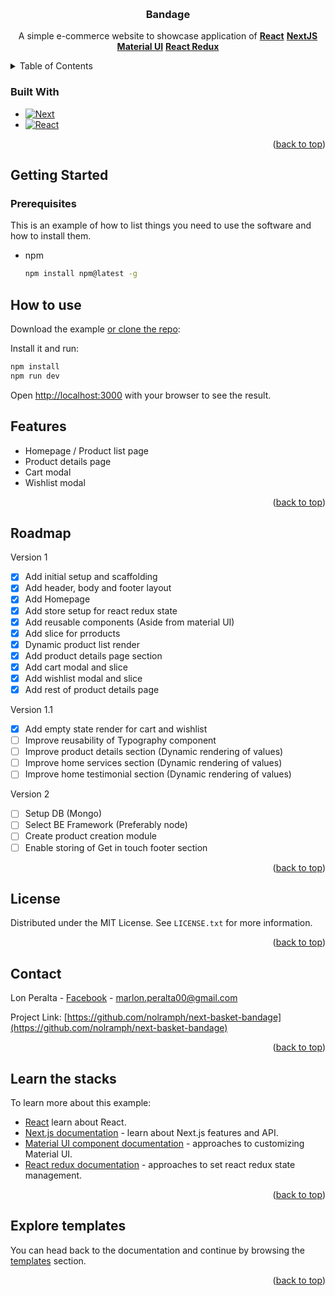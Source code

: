 <a name="readme-top"></a>
<!-- PROJECT HEADER -->
<br />
<div align="center">

  <h3 align="center">Bandage</h3>

  <p align="center">
    A simple e-commerce website to showcase application of
    <a href="https://react.dev/"><strong>React</strong></a>
    <a href="https://nextjs.org/docs"><strong>NextJS</strong></a>
    <a href="https://mui.com/material-ui/"><strong>Material UI</strong></a>
    <a href="https://react-redux.js.org/introduction/getting-started"><strong>React Redux</strong></a>
  </p>
</div>



<!-- TABLE OF CONTENTS -->
<details>
  <summary>Table of Contents</summary>
  <ol>
    <li>
      <a href="#getting-started">Getting Started</a>
      <ul>
        <li><a href="#prerequisites">Prerequisites</a></li>
        <li><a href="#how-to-use">How to use</a></li>
      </ul>
    </li>
    <li><a href="#features">Features</a></li>
    <li><a href="#roadmap">Roadmap</a></li>
    <li><a href="#license">License</a></li>
    <li><a href="#contact">Contact</a></li>
    <li><a href="#learn-the-stacks">Learn the stack</a>
    <ul>
        <li><a href="#explore-templates">Explore templates</a></li>
      </ul>
    </li>
  </ol>
</details>

### Built With


* [![Next][Next.js]][Next-url]
* [![React][React.js]][React-url]

<p align="right">(<a href="#readme-top">back to top</a>)</p>


<!-- GETTING STARTED -->
## Getting Started

### Prerequisites

This is an example of how to list things you need to use the software and how to install them.
* npm
  ```sh
  npm install npm@latest -g
  ```

## How to use

Download the example [or clone the repo](https://github.com/nolramph/next-basket-bandage.git):

Install it and run:

```bash
npm install
npm run dev
```

Open [http://localhost:3000](http://localhost:3000) with your browser to see the result.

<!-- FEATURES -->

## Features

- Homepage / Product list page
- Product details page
- Cart modal
- Wishlist modal

<p align="right">(<a href="#readme-top">back to top</a>)</p>

<!-- ROADMAP -->
## Roadmap

Version 1
- [x] Add initial setup and scaffolding
- [x] Add header, body and footer layout
- [x] Add Homepage
- [x] Add store setup for react redux state 
- [x] Add reusable components (Aside from material UI)
- [x] Add slice for prroducts
- [x] Dynamic product list render
- [x] Add product details page section
- [x] Add cart modal and slice
- [x] Add wishlist modal and slice
- [x] Add rest of product details page

Version 1.1
- [x] Add empty state render for cart and wishlist
- [ ] Improve reusability of Typography component
- [ ] Improve product details section (Dynamic rendering of values)
- [ ] Improve home services section (Dynamic rendering of values)
- [ ] Improve home testimonial section (Dynamic rendering of values)

Version 2
- [ ] Setup DB (Mongo)
- [ ] Select BE Framework (Preferably node)
- [ ] Create product creation module
- [ ] Enable storing of Get in touch footer section

<p align="right">(<a href="#readme-top">back to top</a>)</p>


<!-- LICENSE -->
## License

Distributed under the MIT License. See `LICENSE.txt` for more information.

<p align="right">(<a href="#readme-top">back to top</a>)</p>

<!-- CONTACT -->
## Contact

Lon Peralta - [Facebook](https://www.facebook.com/lonong/) - marlon.peralta00@gmail.com 

Project Link: [https://github.com/nolramph/next-basket-bandage](https://github.com/nolramph/next-basket-bandage)

<p align="right">(<a href="#readme-top">back to top</a>)</p>

## Learn the stacks

To learn more about this example:

- [React](https://react.dev/) learn about React.
- [Next.js documentation](https://nextjs.org/docs) - learn about Next.js features and API.
- [Material UI component documentation](https://mui.com/material-ui/all-components/) - approaches to customizing Material UI.
- [React redux documentation](https://react-redux.js.org/introduction/getting-started) - approaches to set react redux state management.

<p align="right">(<a href="#readme-top">back to top</a>)</p>

## Explore templates

<!-- #default-branch-switch -->
You can head back to the documentation and continue by browsing the [templates](https://mui.com/material-ui/getting-started/templates/) section.

<p align="right">(<a href="#readme-top">back to top</a>)</p>


<!-- MARKDOWN LINKS & IMAGES -->
[Next.js]: https://img.shields.io/badge/next.js-000000?style=for-the-badge&logo=nextdotjs&logoColor=white
[Next-url]: https://nextjs.org/
[React.js]: https://img.shields.io/badge/React-20232A?style=for-the-badge&logo=react&logoColor=61DAFB
[React-url]: https://reactjs.org/
[Material UI]:
[Material-url]:
